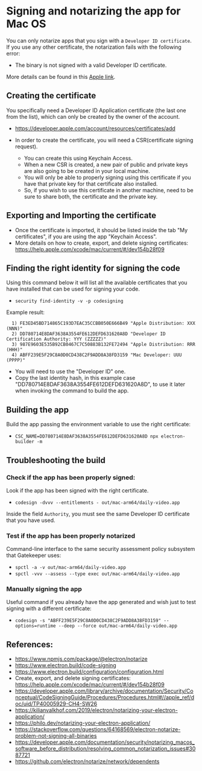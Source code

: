 # Signing and notarizing the app for Mac OS

You can only notarize apps that you sign with a `Developer ID certificate`. 
If you use any other certificate, the notarization fails with the following error:
- The binary is not signed with a valid Developer ID certificate.

More details can be found in this [Apple link](https://developer.apple.com/documentation/security/notarizing_macos_software_before_distribution/resolving_common_notarization_issues#3087721).

## Creating the certificate

You specifically need a Developer ID Application certificate (the last one from the list), which can only be created by the owner of the account.
- https://developer.apple.com/account/resources/certificates/add

- In order to create the certificate, you will need a CSR(certificate signing request). 
  - You can create this using Keychain Access.
  - When a new CSR is created, a new pair of public and private keys are also going to be created in your local machine.
  - You will only be able to properly signing using this certificate if you have that private key for that certificate also installed.
  - So, if you wish to use this certificate in another machine, need to be sure to share both, the certificate and the private key.

## Exporting and Importing the certificate

- Once the certificate is imported, it should be listed inside the tab "My certificates", if you are using the app "Keychain Access".
- More details on how to create, export, and delete signing certificates: https://help.apple.com/xcode/mac/current/#/dev154b28f09

## Finding the right identity for signing the code

Using this command below it will list all the available certificates that you have installed that can be used for signing your code. 
- ```security find-identity -v -p codesigning```

Example result:
```
  1) FE3ED45BD714865C193D7EAC35CCBB050E666B49 "Apple Distribution: XXX (NNN)"
  2) DD780714E8DAF3638A3554FE612DEFD631620A8D "Developer ID Certification Authority: YYY (ZZZZZ)"
  3) 987E9603E535B92CB0467C7C50883B132FE72494 "Apple Distribution: RRR (HHH)"
  4) ABFF239E5F29C8A0D0CD438C2F9ADD8A38FD3159 "Mac Developer: UUU (PPPP)"
```

- You will need to use the "Developer ID" one.
- Copy the last identity hash, in this example case "DD780714E8DAF3638A3554FE612DEFD631620A8D", to use it later when invoking the command to build the app.

## Building the app

Build the app passing the environment variable to use the right certificate:
- ```CSC_NAME=DD780714E8DAF3638A3554FE612DEFD631620A8D npx electron-builder -m```

## Troubleshooting the build

### Check if the app has been properly signed:

Look if the app has been signed with the right certificate.
- ```codesign -dvvv --entitlements - out/mac-arm64/daily-video.app```

Inside the field `Authority`, you must see the same Developer ID certificate that you have used.

### Test if the app has been properly notarized

Command-line interface to the same security assessment policy subsystem that Gatekeeper uses:
- ```spctl -a -v out/mac-arm64/daily-video.app```
- ```spctl -vvv --assess --type exec out/mac-arm64/daily-video.app```

### Manually signing the app

Useful command if you already have the app generated and wish just to test signing with a different certificate:
- ```codesign -s "ABFF239E5F29C8A0D0CD438C2F9ADD8A38FD3159" --options=runtime --deep --force out/mac-arm64/daily-video.app```

## References:
- https://www.npmjs.com/package/@electron/notarize
- https://www.electron.build/code-signing
- https://www.electron.build/configuration/configuration.html
- Create, export, and delete signing certificates: https://help.apple.com/xcode/mac/current/#/dev154b28f09
- https://developer.apple.com/library/archive/documentation/Security/Conceptual/CodeSigningGuide/Procedures/Procedures.html#//apple_ref/doc/uid/TP40005929-CH4-SW26
- https://kilianvalkhof.com/2019/electron/notarizing-your-electron-application/
- https://philo.dev/notarizing-your-electron-application/
- https://stackoverflow.com/questions/64168569/electron-notarize-problem-not-signing-all-binaries
- https://developer.apple.com/documentation/security/notarizing_macos_software_before_distribution/resolving_common_notarization_issues#3087721
- https://github.com/electron/notarize/network/dependents
